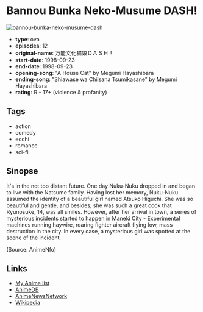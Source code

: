 # Bannou Bunka Neko-Musume DASH!

![bannou-bunka-neko-musume-dash](https://cdn.myanimelist.net/images/anime/7/2886.jpg)

-   **type**: ova
-   **episodes**: 12
-   **original-name**: 万能文化猫娘ＤＡＳＨ！
-   **start-date**: 1998-09-23
-   **end-date**: 1998-09-23
-   **opening-song**: "A House Cat" by Megumi Hayashibara
-   **ending-song**: "Shiawase wa Chiisana Tsumikasane" by Megumi Hayashibara
-   **rating**: R - 17+ (violence & profanity)

## Tags

-   action
-   comedy
-   ecchi
-   romance
-   sci-fi

## Sinopse

It's in the not too distant future. One day Nuku-Nuku dropped in and began to live with the Natsume family. Having lost her memory, Nuku-Nuku assumed the identity of a beautiful girl named Atsuko Higuchi. She was so beautiful and gentle, and besides, she was such a great cook that Ryunosuke, 14, was all smiles. However, after her arrival in town, a series of mysterious incidents started to happen in Maneki City - Experimental machines running haywire, roaring fighter aircraft flying low, mass destruction in the city. In every case, a mysterious girl was spotted at the scene of the incident.

(Source: AnimeNfo)

## Links

-   [My Anime list](https://myanimelist.net/anime/374/Bannou_Bunka_Neko-Musume_DASH)
-   [AnimeDB](http://anidb.info/perl-bin/animedb.pl?show=anime&aid=610)
-   [AnimeNewsNetwork](http://www.animenewsnetwork.com/encyclopedia/anime.php?id=558)
-   [Wikipedia](http://en.wikipedia.org/wiki/Nuku_Nuku)
